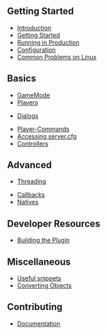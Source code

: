 Getting Started
---------------
- [Introduction](introduction)
- [Getting Started](getting-started)
- [Running in Production](running-in-production)
- [Configuration](configuration)
- [Common Problems on Linux](common-problems-on-linux)

Basics
------
- [GameMode](gamemode)
- [Players](players)
<!-- [Timers](timers) [TODO] -->
<!-- [NPCs](npcs) [TODO] -->
<!-- [Vehicles](vehicles) [TODO] -->
<!-- [Actors](actors) [TODO] -->
- [Dialogs](dialogs)
<!-- [Text Draws](textdraws) [TODO] -->
<!-- [Menus](menus) [TODO] -->
<!-- [Gang Zones](gangzones) [TODO] -->
<!-- [TextLabels](text-labels) [TODO] -->
<!-- [Objects](objects) [TODO] -->
- [Player-Commands](player-commands)
- [Accessing server.cfg](accessing-server.cfg)
- [Controllers](controllers)
<!-- [Services](services) [TODO] -->

Advanced
--------

- [Threading](threading)
<!-- [Interacting with Plugins](interacting-with-plugins) [TODO] -->
- [Callbacks](callbacks)<!-- (TODO: Move to interacting-with-plugins) -->
- [Natives](natives)<!-- (TODO: Move to interacting-with-plugins) -->
<!-- [Extensions](extensions) -->

Developer Resources
-------------------
- [Building the Plugin](building-the-plugin)

Miscellaneous 
-------------
- [Useful snippets](useful-snippets)
- [Converting Objects](converting-objects)

Contributing
------------
- [Documentation](documentation)
